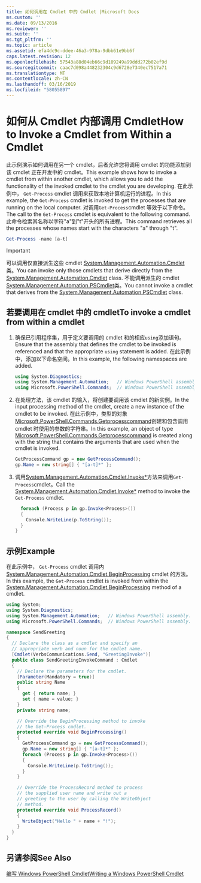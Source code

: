```yaml
---
title: 如何调用在 Cmdlet 中的 Cmdlet |Microsoft Docs
ms.custom: ''
ms.date: 09/13/2016
ms.reviewer: ''
ms.suite: ''
ms.tgt_pltfrm: ''
ms.topic: article
ms.assetid: efa4dc9c-ddee-46a3-978a-9dbb61e9bb6f
caps.latest.revision: 12
ms.openlocfilehash: 57543a88d04eb66c9d109249a99ddd272b02ef9d
ms.sourcegitcommit: caac7d098a448232304c9d6728e7340ec7517a71
ms.translationtype: MT
ms.contentlocale: zh-CN
ms.lasthandoff: 03/16/2019
ms.locfileid: "58055897"
---
```

# <a name="how-to-invoke-a-cmdlet-from-within-a-cmdlet"></a><span data-ttu-id="7d48e-102">如何从 Cmdlet 内部调用 Cmdlet</span><span class="sxs-lookup"><span data-stu-id="7d48e-102">How to Invoke a Cmdlet from Within a Cmdlet</span></span>

<span data-ttu-id="7d48e-103">此示例演示如何调用在另一个 cmdlet，后者允许您将调用 cmdlet 的功能添加到该 cmdlet 正在开发中的 cmdlet。</span><span class="sxs-lookup"><span data-stu-id="7d48e-103">This example shows how to invoke a cmdlet from within another cmdlet, which allows you to add the functionality of the invoked cmdlet to the cmdlet you are developing.</span></span> <span data-ttu-id="7d48e-104">在此示例中， `Get-Process` cmdlet 调用来获取本地计算机运行的进程。</span><span class="sxs-lookup"><span data-stu-id="7d48e-104">In this example, the `Get-Process` cmdlet is invoked to get the processes that are running on the local computer.</span></span> <span data-ttu-id="7d48e-105">对调用`Get-Process`cmdlet 等效于以下命令。</span><span class="sxs-lookup"><span data-stu-id="7d48e-105">The call to the `Get-Process` cmdlet is equivalent to the following command.</span></span> <span data-ttu-id="7d48e-106">此命令检索其名称以字符"a"到"t"开头的所有进程。</span><span class="sxs-lookup"><span data-stu-id="7d48e-106">This command retrieves all the processes whose names start with the characters "a" through "t".</span></span>

```powershell
Get-Process -name [a-t]
```

> [!IMPORTANT]
> <span data-ttu-id="7d48e-107">可以调用仅直接派生这些 cmdlet [System.Management.Automation.Cmdlet](/dotnet/api/System.Management.Automation.Cmdlet)类。</span><span class="sxs-lookup"><span data-stu-id="7d48e-107">You can invoke only those cmdlets that derive directly from the [System.Management.Automation.Cmdlet](/dotnet/api/System.Management.Automation.Cmdlet) class.</span></span> <span data-ttu-id="7d48e-108">不能调用派生的 cmdlet [System.Management.Automation.PSCmdlet](/dotnet/api/System.Management.Automation.PSCmdlet)类。</span><span class="sxs-lookup"><span data-stu-id="7d48e-108">You cannot invoke a cmdlet that derives from the [System.Management.Automation.PSCmdlet](/dotnet/api/System.Management.Automation.PSCmdlet) class.</span></span>

## <a name="to-invoke-a-cmdlet-from-within-a-cmdlet"></a><span data-ttu-id="7d48e-109">若要调用在 cmdlet 中的 cmdlet</span><span class="sxs-lookup"><span data-stu-id="7d48e-109">To invoke a cmdlet from within a cmdlet</span></span>

1. <span data-ttu-id="7d48e-110">确保已引用程序集，用于定义要调用的 cmdlet 和的相应`using`添加语句。</span><span class="sxs-lookup"><span data-stu-id="7d48e-110">Ensure that the assembly that defines the cmdlet to be invoked is referenced and that the appropriate `using` statement is added.</span></span> <span data-ttu-id="7d48e-111">在此示例中，添加以下命名空间。</span><span class="sxs-lookup"><span data-stu-id="7d48e-111">In this example, the following namespaces are added.</span></span>

    ```csharp
    using System.Diagnostics;
    using System.Management.Automation;   // Windows PowerShell assembly.
    using Microsoft.PowerShell.Commands;  // Windows PowerShell assembly.
    ```

2. <span data-ttu-id="7d48e-112">在处理方法，该 cmdlet 的输入，将创建要调用该 cmdlet 的新实例。</span><span class="sxs-lookup"><span data-stu-id="7d48e-112">In the input processing method of the cmdlet, create a new instance of the cmdlet to be invoked.</span></span> <span data-ttu-id="7d48e-113">在此示例中，类型的对象[Microsoft.PowerShell.Commands.Getprocesscommand](/dotnet/api/Microsoft.PowerShell.Commands.GetProcessCommand)创建和包含调用 cmdlet 时使用的参数的字符串。</span><span class="sxs-lookup"><span data-stu-id="7d48e-113">In this example, an object of type [Microsoft.PowerShell.Commands.Getprocesscommand](/dotnet/api/Microsoft.PowerShell.Commands.GetProcessCommand) is created along with the string that contains the arguments that are used when the cmdlet is invoked.</span></span>

    ```csharp
    GetProcessCommand gp = new GetProcessCommand();
    gp.Name = new string[] { "[a-t]*" };
    ```

3. <span data-ttu-id="7d48e-114">调用[System.Management.Automation.Cmdlet.Invoke\*](/dotnet/api/System.Management.Automation.Cmdlet.Invoke)方法来调用`Get-Process`cmdlet。</span><span class="sxs-lookup"><span data-stu-id="7d48e-114">Call the [System.Management.Automation.Cmdlet.Invoke\*](/dotnet/api/System.Management.Automation.Cmdlet.Invoke) method to invoke the `Get-Process` cmdlet.</span></span>

    ```csharp
      foreach (Process p in gp.Invoke<Process>())
      {
        Console.WriteLine(p.ToString());
      }
    }
    ```

## <a name="example"></a><span data-ttu-id="7d48e-115">示例</span><span class="sxs-lookup"><span data-stu-id="7d48e-115">Example</span></span>

<span data-ttu-id="7d48e-116">在此示例中， `Get-Process` cmdlet 调用内[System.Management.Automation.Cmdlet.BeginProcessing](/dotnet/api/System.Management.Automation.Cmdlet.BeginProcessing) cmdlet 的方法。</span><span class="sxs-lookup"><span data-stu-id="7d48e-116">In this example, the `Get-Process` cmdlet is invoked from within the [System.Management.Automation.Cmdlet.BeginProcessing](/dotnet/api/System.Management.Automation.Cmdlet.BeginProcessing) method of a cmdlet.</span></span>

```csharp
using System;
using System.Diagnostics;
using System.Management.Automation;   // Windows PowerShell assembly.
using Microsoft.PowerShell.Commands;  // Windows PowerShell assembly.

namespace SendGreeting
{
  // Declare the class as a cmdlet and specify an
  // appropriate verb and noun for the cmdlet name.
  [Cmdlet(VerbsCommunications.Send, "GreetingInvoke")]
  public class SendGreetingInvokeCommand : Cmdlet
  {
    // Declare the parameters for the cmdlet.
    [Parameter(Mandatory = true)]
    public string Name
    {
      get { return name; }
      set { name = value; }
    }
    private string name;

    // Override the BeginProcessing method to invoke
    // the Get-Process cmdlet.
    protected override void BeginProcessing()
    {
      GetProcessCommand gp = new GetProcessCommand();
      gp.Name = new string[] { "[a-t]*" };
      foreach (Process p in gp.Invoke<Process>())
      {
        Console.WriteLine(p.ToString());
      }
    }

    // Override the ProcessRecord method to process
    // the supplied user name and write out a
    // greeting to the user by calling the WriteObject
    // method.
    protected override void ProcessRecord()
    {
      WriteObject("Hello " + name + "!");
    }
  }
}
```

## <a name="see-also"></a><span data-ttu-id="7d48e-117">另请参阅</span><span class="sxs-lookup"><span data-stu-id="7d48e-117">See Also</span></span>

[<span data-ttu-id="7d48e-118">编写 Windows PowerShell Cmdlet</span><span class="sxs-lookup"><span data-stu-id="7d48e-118">Writing a Windows PowerShell Cmdlet</span></span>](./writing-a-windows-powershell-cmdlet.md)

